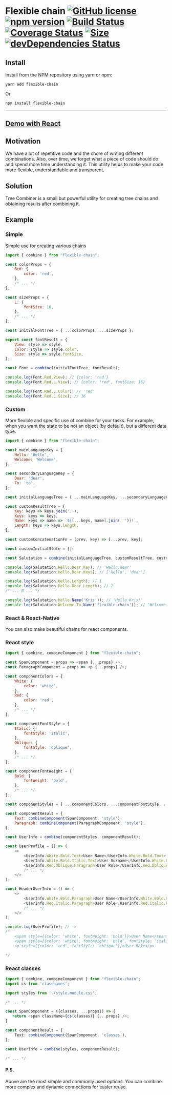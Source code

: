 # Flexible chain [![GitHub license](https://img.shields.io/badge/license-MIT-blue.svg)](https://github.com/facebook/react/blob/master/LICENSE) [![npm version](https://badgen.net/npm/v/flexible-chain)](https://www.npmjs.com/package/flexible-chain) [![Build Status](https://badgen.net/travis/iHaiduk/flexible-chain/0.0.2)](https://travis-ci.org/iHaiduk/flexible-chain) [![Coverage Status](https://coveralls.io/repos/github/iHaiduk/flexible-chain/badge.svg?branch=master)](https://coveralls.io/github/iHaiduk/flexible-chain?branch=master) [![Size](https://badgen.net/bundlephobia/minzip/flexible-chain)](https://bundlephobia.com/result?p=flexible-chain) [![devDependencies Status](https://david-dm.org/iHaiduk/flexible-chain/dev-status.svg)](https://david-dm.org/iHaiduk/flexible-chain?type=dev)

## Install

Install from the NPM repository using yarn or npm:

```shell
yarn add flexible-chain
```
Or
```shell
npm install flexible-chain
```

---
[Demo with React](https://codesandbox.io/s/flexible-chain-xkzbn)
---

## Motivation
We have a lot of repetitive code and the chore of writing different combinations. Also, over time, we forget what a piece of code should do and spend more time understanding it. This utility helps to make your code more flexible, understandable and transparent.

## Solution
Tree Combiner is a small but powerful utility for creating tree chains and obtaining results after combining it.

## Example

### Simple
Simple use for creating various chains
```javascript
import { combine } from "flexible-chain";

const colorProps = {
    Red: {
        color: 'red',
    },
    /* ... */
};

const sizeProps = {
    L: {
        fontSize: 16,
    },
    /* ... */
};

const initialFontTree = { ...colorProps, ...sizeProps };

export const fontResult = {
    View: style => style,
    Color: style => style.color,
    Size: style => style.fontSize,
};

const Font = combine(initialFontTree, fontResult);

console.log(Font.Red.View); // {color: 'red'}
console.log(Font.Red.L.View); // {color: 'red', fontSize: 16}

console.log(Font.Red.L.Color); // 'red'
console.log(Font.Red.L.Size); // 16
```

### Custom
More flexible and specific use of combine for your tasks. For example, when you want the state to be not an object (by default), but a different data type.
```javascript
import { combine } from "flexible-chain";

const mainLanguageKey = {
    Hello: 'Hello',
    Welcome: 'Welcome',
};

const secondaryLanguageKey = {
    Dear: 'dear',
    To: 'to',
};

const initialLanguageTree = { ...mainLanguageKey, ...secondaryLanguageKey };

const customResultTree = {
    Key: keys => keys.join('.'),
    Keys: keys => keys,
    Name: keys => name => `${[...keys, name].join(' ')}!`,
    Length: keys => keys.length,
};

const customConcatenationFn = (prev, key) => [...prev, key];

const customInitialState = [];

const Salutation = combine(initialLanguageTree, customResultTree, customConcatenationFn, customInitialState);

console.log(Salutation.Hello.Dear.Key); // 'Hello.dear'
console.log(Salutation.Hello.Dear.Keys); // ['Hello', 'dear']

console.log(Salutation.Hello.Length); // 1
console.log(Salutation.Hello.Dear.Length); // 2
/* ... N ... */

console.log(Salutation.Hello.Name('Kris')); // 'Hello Kris!'
console.log(Salutation.Welcome.To.Name('flexible-chain')); // 'Welcome to flexible-chain!';
```

### React & React-Native
You can also make beautiful chains for react components.

### React style
```javascript
import { combine, combineComponent } from "flexible-chain";

const SpanComponent = props => <span {...props} />;
const ParagraphComponent = props => <p {...props} />;

const componentColors = {
    White: {
        color: 'white',
    },
    Red: {
        color: 'red',
    },
    /* ... */
};

const componentFontStyle = {
    Italic: {
        fontStyle: 'italic',
    },
    Oblique: {
        fontStyle: 'oblique',
    },
    /* ... */
};

const componentFontWeight = {
    Bold: {
        fontWeight: 'bold',
    },
    /* ... */
};

const componentStyles = { ...componentColors, ...componentFontStyle, ...componentFontWeight };

const componentResult = {
    Text: combineComponent(SpanComponent, 'style'),
    Paragraph: combineComponent(ParagraphComponent, 'style'),
};

const UserInfo = combine(componentStyles, componentResult);

const UserProfile = () => (
    <>
        <UserInfo.White.Bold.Text>User Name</UserInfo.White.Bold.Text>
        <UserInfo.White.Bold.Italic.Text>User Surname</UserInfo.White.Bold.Italic.Text>
        <UserInfo.Red.Oblique.Paragraph>User Role</UserInfo.Red.Oblique.Paragraph>
        /* ... */
    </>
);

const HeaderUserInfo = () => (
    <>
        <UserInfo.White.Bold.Paragraph>User Name</UserInfo.White.Bold.Paragraph>
        <UserInfo.Red.Italic.Paragraph>User Role</UserInfo.Red.Italic.Paragraph>
        /* ... */
    </>
);

console.log(UserProfile); // ->
/* 
    <span style={{color: 'white', fontWeight: 'bold'}}>User Name</span>
    <span style={{color: 'white', fontWeight: 'bold', fontStyle: 'italic'}}>User Surname</span>
    <p style={{color: 'red', fontStyle: 'oblique'}}>User Role</p>

*/

```

### React classes
```typescript jsx
import { combine, combineComponent } from "flexible-chain";
import cs from 'classnames';

import styles from './style.module.css';

/* ... */

const SpanComponent = ({classes, ...props}) => {
   return <span className={cs(classes)} {...props} />;
}

const componentResult = {
    Text: combineComponent(SpanComponent, 'classes'),
};

const UserInfo = combine(styles, componentResult);

/* ... */
```

#### P.S.
Above are the most simple and commonly used options. You can combine more complex and dynamic connections for easier reuse.